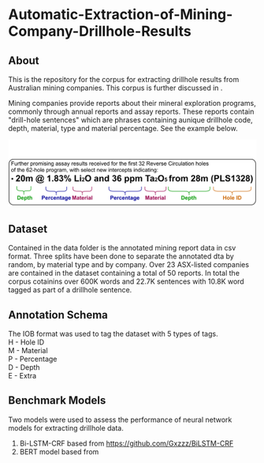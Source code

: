 # Automatic-Extraction-of-Mining-Company-Drillhole-Results
## About
This is the repository for the corpus for extracting drillhole results from Australian mining companies. This corpus is further discussed in <insert citation here>.

Mining companies provide reports about their mineral exploration programs, commonly through annual reports and assay reports. These reports contain "drill-hole sentences" which are phrases containing aunique drillhole code, depth, material, type and material percentage. See the example below.

![Example Sentence](drillhole.svg)

## Dataset
Contained in the data folder is the annotated mining report data in csv format. Three splits have been done to separate the annotated dta by random, by material type and by company. Over 23 ASX-listed companies are contained in the dataset containing a total of 50 reports. In total the corpus cotainins over 600K words and 22.7K sentences with 10.8K word tagged as part of a drillhole sentence. 

## Annotation Schema
The IOB format was used to tag the dataset with 5 types of tags.  
H - Hole ID  
M - Material  
P - Percentage  
D - Depth  
E - Extra  

## Benchmark Models
Two models were used to assess the performance of neural network models for extracting drillhole data.
1. Bi-LSTM-CRF based from https://github.com/Gxzzz/BiLSTM-CRF
2. BERT model based from 
